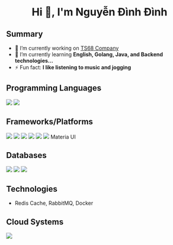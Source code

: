 <h1 align="center">Hi 👋, I'm Nguyễn Đình Đình</h1>

## Summary

- 🔭 I’m currently working on [TS68 Company](https://ts68.vn/)
- 🌱 I’m currently learning **English, Golang, Java, and Backend technologies...**
- ⚡ Fun fact: **I like listening to music and jogging**

## Programming Languages

<p align="left">
<img src="https://img.shields.io/badge/-JavaScript-black?style=flat-square&logo=javascript"/>
<img src="https://img.shields.io/badge/Python-3776AB?logo=python&logoColor=fff">

## Frameworks/Platforms

<p align="left">
<img src="https://img.shields.io/badge/-Nodejs-black?style=flat-square&logo=Node.js"/>
<img src="https://img.shields.io/badge/-Expressjs-black?style=flat-square&logo=Express.js"/>
<img src="https://img.shields.io/badge/-React-black?style=flat-square&logo=react"/>
<img src="https://img.shields.io/badge/Next.js-black?logo=next.js&logoColor=white"/>
<img src="https://img.shields.io/badge/FastAPI-009485.svg?logo=fastapi&logoColor=white"/>
<img src="https://img.shields.io/badge/Tailwind%20CSS-%2338B2AC.svg?logo=tailwind-css&logoColor=white"/>
Materia UI

## Databases

<p align="left">
<img src="https://img.shields.io/badge/-MongoDB-black?style=flat-square&logo=mongodb"/>
<img src="https://img.shields.io/badge/-MySQL-black?style=flat-square&logo=mysql"/>
<img src="https://img.shields.io/badge/Redis-%23DD0031.svg?logo=redis&logoColor=white"/>

## Technologies

- Redis Cache, RabbitMQ, Docker

## Cloud Systems

<p align="left">
<img src="https://img.shields.io/badge/Vercel-%23000000.svg?logo=vercel&logoColor=white"/>
